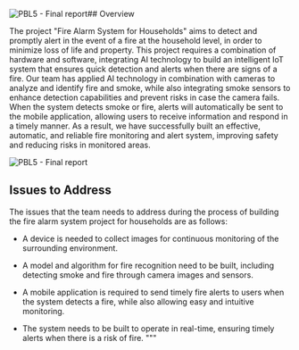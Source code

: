 ![PBL5 - Final report](https://github.com/thanhNgan13/PBL5/assets/89728233/3524a60e-6a67-4a7c-bccd-e64c0d1a7e96)## Overview

The project "Fire Alarm System for Households" aims to detect and promptly alert in the event of a fire at the household level, in order to minimize loss of life and property. This project requires a combination of hardware and software, integrating AI technology to build an intelligent IoT system that ensures quick detection and alerts when there are signs of a fire. Our team has applied AI technology in combination with cameras to analyze and identify fire and smoke, while also integrating smoke sensors to enhance detection capabilities and prevent risks in case the camera fails. When the system detects smoke or fire, alerts will automatically be sent to the mobile application, allowing users to receive information and respond in a timely manner. As a result, we have successfully built an effective, automatic, and reliable fire monitoring and alert system, improving safety and reducing risks in monitored areas.

![PBL5 - Final report](https://github.com/thanhNgan13/PBL5/assets/89728233/85dc5260-67e0-4f9a-9d71-a3cfe7a20b90)


## Issues to Address

The issues that the team needs to address during the process of building the fire alarm system project for households are as follows:

- A device is needed to collect images for continuous monitoring of the surrounding environment.
- A model and algorithm for fire recognition need to be built, including detecting smoke and fire through camera images and sensors.
- A mobile application is required to send timely fire alerts to users when the system detects a fire, while also allowing easy and intuitive monitoring.

- The system needs to be built to operate in real-time, ensuring timely alerts when there is a risk of fire.
"""
